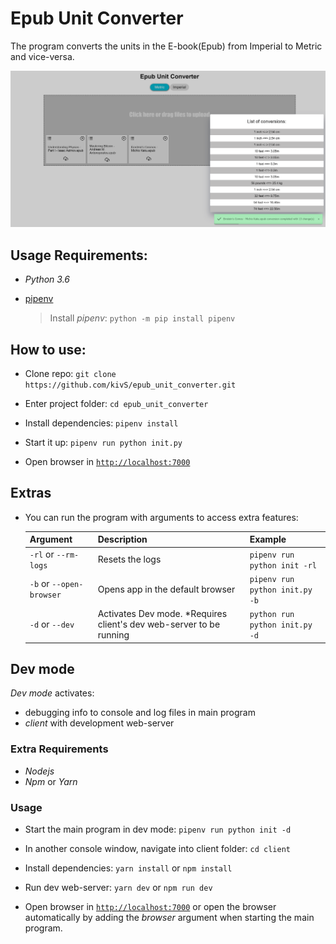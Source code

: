 # Epub Unit Converter

The program converts the units in the E-book(Epub) from Imperial to Metric and vice-versa.

![Usage](./usage.png)

## Usage Requirements:
- _Python 3.6_
- [pipenv](https://github.com/pypa/pipenv)

  > Install _pipenv_: `python -m pip install pipenv`

## How to use:
- Clone repo: `git clone https://github.com/kivS/epub_unit_converter.git`

- Enter project folder: `cd epub_unit_converter`

- Install dependencies: `pipenv install`

- Start it up: `pipenv run python init.py`

- Open browser in [`http://localhost:7000`](http://localhost:7000)



## Extras
- You can run the program with arguments to access extra features:

  Argument | Description | Example
  --- | --- | ---
  `-rl` or `--rm-logs` | Resets the logs |`pipenv run python init -rl`
  `-b` or `--open-browser` | Opens app in the default browser | `pipenv run python init.py -b`
  `-d` or `--dev` | Activates Dev mode. \*Requires client's dev web-server to be running | `python run python init.py -d`


## Dev mode
_Dev mode_ activates:
-  debugging info to console and log files in main program
- _client_ with development web-server

### Extra Requirements
- _Nodejs_
- _Npm_ or _Yarn_

### Usage

- Start the main program in dev mode: `pipenv run python init -d`

- In another console window, navigate into client folder: `cd client`

- Install dependencies: `yarn install` or `npm install`

- Run dev web-server: `yarn dev` or `npm run dev`

- Open browser in [`http://localhost:7000`](http://localhost:7000) or open the browser automatically by adding the _browser_ argument when starting the main program.

